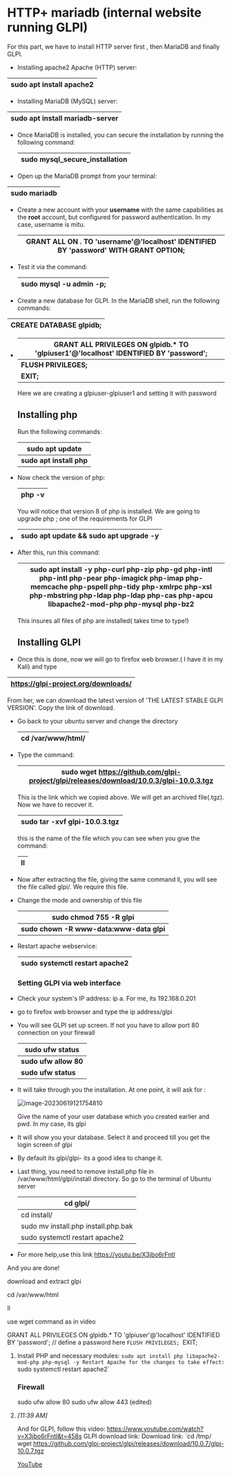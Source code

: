 

# HTTP+ mariadb (internal website running GLPI)

For this part, we have to install HTTP server first , then MariaDB and finally GLPI.

- Installing apache2 Apache (HTTP) server: 

| sudo apt install apache2 |
| ------------------------ |

-  Installing MariaDB (MySQL) server: 

  | sudo apt install mariadb-server |
  | ------------------------------- |

- Once MariaDB is installed, you can secure the installation by running the following command: 

  | sudo mysql_secure_installation |
  | ------------------------------ |



-  Open up the MariaDB prompt from your terminal: 

  | sudo mariadb |
  | ------------ |



- Create a new account with your **username** with the same capabilities as the **root** account, but configured for password authentication. In my case, username is mitu.

  | GRANT ALL ON *.* TO 'username'@'localhost' IDENTIFIED BY 'password' WITH GRANT OPTION; |
  | ------------------------------------------------------------ |

- Test it via the command: 

  | sudo mysql -u admin -p; |
  | ----------------------- |

-  Create a new database for GLPI. In the MariaDB shell, run the following commands:

  | CREATE DATABASE glpidb; |
  | ----------------------- |

- | GRANT ALL PRIVILEGES ON glpidb.* TO 'glpiuser1'@'localhost' IDENTIFIED BY 'password'; |
  | ------------------------------------------------------------ |
  | **FLUSH PRIVILEGES;**                                        |
  | **EXIT;**                                                    |

  Here we are creating a glpiuser-glpiuser1 and setting it with password

  ## Installing php

  Run the following commands:

  | sudo apt update          |
  | ------------------------ |
  | **sudo apt install php** |

- Now check the version of php:

  | php -v |
  | ------ |

  You will notice that version 8 of php is installed. We are going to upgrade php ; one of the requirements for GLPI

- | sudo apt update && sudo apt upgrade -y |
  | -------------------------------------- |

- After this, run this command:

  | sudo apt install -y php-curl php-zip php-gd php-intl php-intl php-pear php-imagick php-imap php-memcache php-pspell php-tidy php-xmlrpc php-xsl php-mbstring php-ldap php-ldap php-cas php-apcu libapache2-mod-php php-mysql php-bz2 |
  | ------------------------------------------------------------ |

  This insures all files of php are installed( takes time to type!)

  ## Installing GLPI

- Once this is done, now we will go to firefox web browser.( I have it in my Kali) and type

| https://glpi-project.org/downloads/ |
| ----------------------------------- |

From her, we can download the latest version of 'THE LATEST STABLE GLPI VERSION'. Copy the link of download.

- Go back to your ubuntu server and change the directory 

  | cd /var/www/html/ |
  | ----------------- |

- Type the command:

  | sudo wget https://github.com/glpi-project/glpi/releases/download/10.0.3/glpi-10.0.3.tgz |
  | ------------------------------------------------------------ |

  This is the link which we copied above. We will get an archived file(.tgz). Now we have to recover it.

  | sudo tar -xvf glpi-10.0.3.tgz |
  | ----------------------------- |

  this is the name of the file which you can see when you give the command:

  | ll   |
  | ---- |

- Now after extracting the file, giving the same command ll, you will see the file called glpi/. We require this file.

- Change the mode and ownership of this file

  | sudo chmod 755 -R glpi                   |
  | ---------------------------------------- |
  | **sudo chown -R www-data:www-data glpi** |

- Restart apache webservice:

  | sudo systemctl restart apache2 |
  | ------------------------------ |

  ### Setting  GLPI via web interface

- Check your system's IP address: ip a. For me, its 192.168.0.201

- go to firefox web browser and type the ip address/glpi

- You will see GLPI set up screen. If not you have to allow port 80 connection on your firewall

  | sudo ufw status       |
  | --------------------- |
  | **sudo ufw allow 80** |
  | **sudo ufw status**   |

- It will take through you the installation. At one point, it will ask for :

  ![image-20230619121754810](C:\Users\nimes\AppData\Roaming\Typora\typora-user-images\image-20230619121754810.png)

  Give the name of your user database which you created earlier and pwd. In my case, its glpi

- It will show you your database. Select it and proceed till you get the login screen of glpi

- By default its glpi/glpi- its a good idea to change it.

- Last thing, you need to remove install.php file in /var/www/html/glpi/install directory. So go to the terminal of Ubuntu server 

  | cd glpi/                            |
  | ----------------------------------- |
  | cd install/                         |
  | sudo mv install.php install.php.bak |
  | sudo systemctl restart apache2      |

  

- For more help,use this link https://youtu.be/X3jbo6rFntI

And you are done!





download and extract glpi



cd /var/www/html

ll

use wget command as in video













GRANT ALL PRIVILEGES ON glpidb.* TO  'glpiuser'@'localhost' IDENTIFIED BY 'password'; // define a password here `FLUSH PRIVILEGES; `EXIT;

1. Install PHP and necessary modules: `sudo apt install php libapache2-mod-php php-mysql -y Restart Apache for the changes to take effect: `sudo systemctl restart apache2`

   ### Firewall

   sudo ufw allow 80  sudo ufw allow 443 (edited)

   

   

   

   

2. *[*11:39 AM*]*

   And for GLPI, follow this video: https://www.youtube.com/watch?v=X3jbo6rFntI&t=458s GLPI download link: Download link: `cd /tmp/ wget https://github.com/glpi-project/glpi/releases/download/10.0.7/glpi-10.0.7.tgz

   [YouTube](https://www.youtube.com/)